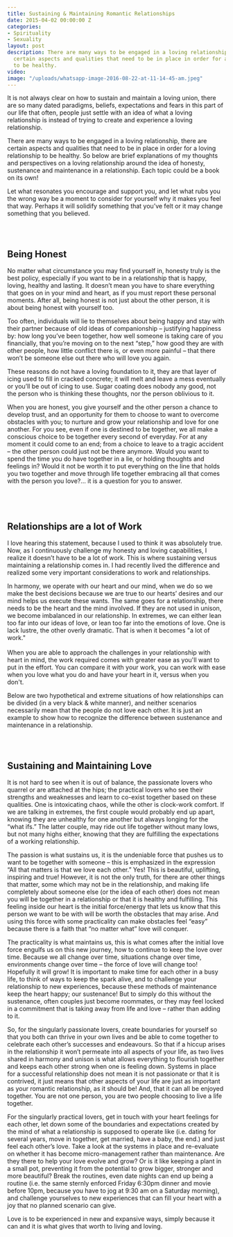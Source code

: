 ```yaml
---
title: Sustaining & Maintaining Romantic Relationships
date: 2015-04-02 00:00:00 Z
categories:
- Spirituality
- Sexuality
layout: post
description: There are many ways to be engaged in a loving relationship, there are
  certain aspects and qualities that need to be in place in order for a loving relationship
  to be healthy.
video: 
image: "/uploads/whatsapp-image-2016-08-22-at-11-14-45-am.jpeg"
---
```


It is not always clear on how to sustain and maintain a loving union, there are so many dated paradigms, beliefs, expectations and fears in this part of our life that often, people just settle with an idea of what a loving relationship is instead of trying to create and experience a loving relationship.

There are many ways to be engaged in a loving relationship, there are certain aspects and qualities that need to be in place in order for a loving relationship to be healthy. So below are brief explanations of my thoughts and perspectives on a loving relationship around the idea of honesty, sustenance and maintenance in a relationship. Each topic could be a book on its own!

Let what resonates you encourage and support you, and let what rubs you the wrong way be a moment to consider for yourself why it makes you feel that way. Perhaps it will solidify something that you’ve felt or it may change something that you believed.

### &nbsp;

## Being Honest

No matter what circumstance you may find yourself in, honesty truly is the best policy, especially if you want to be in a relationship that is happy, loving, healthy and lasting. It doesn’t mean you have to share everything that goes on in your mind and heart, as if you must report these personal moments. After all, being honest is not just about the other person, it is about being honest with yourself too.

Too often, individuals will lie to themselves about being happy and stay with their partner because of old ideas of companionship – justifying happiness by: how long you’ve been together, how well someone is taking care of you financially, that you’re moving on to the next “step,” how good they are with other people, how little conflict there is, or even more painful – that there won’t be someone else out there who will love you again.

These reasons do not have a loving foundation to it, they are that layer of icing used to fill in cracked concrete; it will melt and leave a mess eventually or you’ll be out of icing to use. Sugar coating does nobody any good, not the person who is thinking these thoughts, nor the person oblivious to it.

When you are honest, you give yourself and the other person a chance to develop trust, and an opportunity for them to choose to want to overcome obstacles with you; to nurture and grow your relationship and love for one another. For you see, even if one is destined to be together, we all make a conscious choice to be together every second of everyday. For at any moment it could come to an end; from a choice to leave to a tragic accident – the other person could just not be there anymore. Would you want to spend the time you do have together in a lie, or holding thoughts and feelings in? Would it not be worth it to put everything on the line that holds you two together and move through life together embracing all that comes with the person you love?… it is a question for you to answer.

## &nbsp;

## Relationships are a lot of Work

I love hearing this statement, because I used to think it was absolutely true. Now, as I continuously challenge my honesty and loving capabilities, I realize it doesn’t have to be a lot of work. This is where sustaining versus maintaining a relationship comes in. I had recently lived the difference and realized some very important considerations to work and relationships.

In harmony, we operate with our heart and our mind, when we do so we make the best decisions because we are true to our hearts’ desires and our mind helps us execute these wants. The same goes for a relationship, there needs to be the heart and the mind involved. If they are not used in unison, we become imbalanced in our relationship. In extremes, we can either lean too far into our ideas of love, or lean too far into the emotions of love. One is lack lustre, the other overly dramatic. That is when it becomes "a lot of work."&nbsp;
<br>
<br>When you are able to approach the challenges in your relationship with heart in mind, the work required comes with greater ease as you'll want to put in the effort. You can compare it with your work, you can work with ease when you love what you do and have your heart in it, versus when you don't.&nbsp;

Below are two hypothetical and extreme situations of how relationships can be divided (in a very black & white manner), and neither scenarios necessarily mean that the people do not love each other. It is just an example to show how to recognize the difference between sustenance and maintenance in a relationship.

### &nbsp;

## Sustaining and Maintaining Love

It is not hard to see when it is out of balance, the passionate lovers who quarrel or are attached at the hips; the practical lovers who see their strengths and weaknesses and learn to co-exist together based on these qualities. One is intoxicating chaos, while the other is clock-work comfort. If we are talking in extremes, the first couple would probably end up apart, knowing they are unhealthy for one another but always longing for the “what ifs.” The latter couple, may ride out life together without many lows, but not many highs either, knowing that they are fulfilling the expectations of a working relationship.

The passion is what sustains us, it is the undeniable force that pushes us to want to be together with someone – this is emphasized in the expression “All that matters is that we love each other.” Yes! This is beautiful, uplifting, inspiring and true! However, it is not the only truth, for there are other things that matter, some which may not be in the relationship, and making life completely about someone else (or the idea of each other) does not mean you will be together in a relationship or that it is healthy and fulfilling. This feeling inside our heart is the initial force/energy that lets us know that this person we want to be with will be worth the obstacles that may arise. And using this force with some practicality can make obstacles feel “easy” because there is a faith that “no matter what” love will conquer.

The practicality is what maintains us, this is what comes after the initial love force engulfs us on this new journey, how to continue to keep the love over time. Because we all change over time, situations change over time, environments change over time – the force of love will change too! Hopefully it will grow! It is important to make time for each other in a busy life, to think of ways to keep the spark alive, and to challenge your relationship to new experiences, because these methods of maintenance keep the heart happy; our sustenance! But to simply do this without the sustenance, often couples just become roommates, or they may feel locked in a commitment that is taking away from life and love – rather than adding to it.

So, for the singularly passionate lovers, create boundaries for yourself so that you both can thrive in your own lives and be able to come together to celebrate each other’s successes and endeavours. So that if a hiccup arises in the relationship it won’t permeate into all aspects of your life, as two lives shared in harmony and unison is what allows everything to flourish together and keeps each other strong when one is feeling down. Systems in place for a successful relationship does not mean it is not passionate or that it is contrived, it just means that other aspects of your life are just as important as your romantic relationship, as it should be! And, that it can all be enjoyed together. You are not one person, you are two people choosing to live a life together.

For the singularly practical lovers, get in touch with your heart feelings for each other, let down some of the boundaries and expectations created by the mind of what a relationship is supposed to operate like (i.e. dating for several years, move in together, get married, have a baby, the end.) and just feel each other’s love. Take a look at the systems in place and re-evaluate on whether it has become micro-management rather than maintenance. Are they there to help your love evolve and grow? Or is it like keeping a plant in a small pot, preventing it from the potential to grow bigger, stronger and more beautiful? Break the routines, even date nights can end up being a routine (i.e. the same sternly enforced Friday 6:30pm dinner and movie before 10pm, because you have to jog at 9:30 am on a Saturday morning), and challenge yourselves to new experiences that can fill your heart with a joy that no planned scenario can give.

Love is to be experienced in new and expansive ways, simply because it can and it is what gives that worth to living and loving.&nbsp;